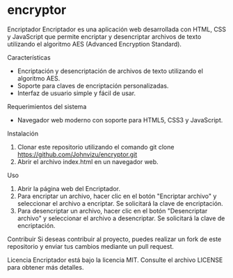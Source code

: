 # encryptor
Encriptador
Encriptador es una aplicación web desarrollada con HTML, CSS y JavaScript que permite encriptar y desencriptar archivos de texto utilizando el algoritmo AES (Advanced Encryption Standard).

Características
* Encriptación y desencriptación de archivos de texto utilizando el algoritmo AES.
* Soporte para claves de encriptación personalizadas.
* Interfaz de usuario simple y fácil de usar.

Requerimientos del sistema
* Navegador web moderno con soporte para HTML5, CSS3 y JavaScript.

Instalación
1. Clonar este repositorio utilizando el comando git clone https://github.com/Johnvizu/encryptor.git
2. Abrir el archivo index.html en un navegador web.

Uso
1. Abrir la página web del Encriptador.
2. Para encriptar un archivo, hacer clic en el botón "Encriptar archivo" y seleccionar el archivo a encriptar. Se solicitará la clave de encriptación.
3. Para desencriptar un archivo, hacer clic en el botón "Desencriptar archivo" y seleccionar el archivo a desencriptar. Se solicitará la clave de encriptación.

Contribuir
Si deseas contribuir al proyecto, puedes realizar un fork de este repositorio y enviar tus cambios mediante un pull request.

Licencia
Encriptador está bajo la licencia MIT. Consulte el archivo LICENSE para obtener más detalles.

